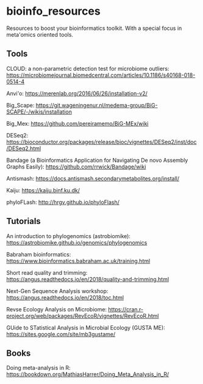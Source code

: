 # bioinfo_resources
Resources to boost your bioinformatics toolkit. With a special focus in meta'omics oriented tools. 

## Tools

CLOUD: a non-parametric detection test for microbiome outliers: https://microbiomejournal.biomedcentral.com/articles/10.1186/s40168-018-0514-4

Anvi'o: https://merenlab.org/2016/06/26/installation-v2/

Big_Scape: https://git.wageningenur.nl/medema-group/BiG-SCAPE/-/wikis/installation

Big_Mex: https://github.com/pereiramemo/BiG-MEx/wiki

DESeq2: https://bioconductor.org/packages/release/bioc/vignettes/DESeq2/inst/doc/DESeq2.html

Bandage (a Bioinformatics Application for Navigating De novo Assembly Graphs Easily): https://github.com/rrwick/Bandage/wiki

Antismash: https://docs.antismash.secondarymetabolites.org/install/

Kaiju: https://kaiju.binf.ku.dk/

phyloFLash: http://hrgv.github.io/phyloFlash/


## Tutorials

An introduction to phylogenomics (astrobiomike): https://astrobiomike.github.io/genomics/phylogenomics

Babraham bioinformatics: https://www.bioinformatics.babraham.ac.uk/training.html

Short read quality and trimming: https://angus.readthedocs.io/en/2018/quality-and-trimming.html

Next-Gen Sequence Analysis workshop: https://angus.readthedocs.io/en/2018/toc.html

Revse Ecology Analysis on Microbiome: https://cran.r-project.org/web/packages/RevEcoR/vignettes/RevEcoR.html

GUide to STatistical Analysis in Microbial Ecology (GUSTA ME): https://sites.google.com/site/mb3gustame/


## Books

Doing meta-analysis in R: https://bookdown.org/MathiasHarrer/Doing_Meta_Analysis_in_R/

